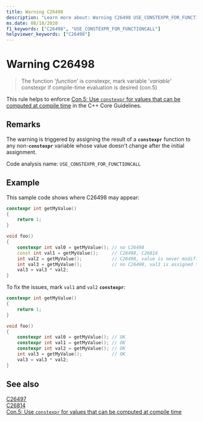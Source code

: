 ```yaml
---
title: Warning C26498
description: "Learn more about: Warning C26498 USE_CONSTEXPR_FOR_FUNCTIONCALL"
ms.date: 08/18/2020
f1_keywords: ["C26498", "USE_CONSTEXPR_FOR_FUNCTIONCALL"]
helpviewer_keywords: ["C26498"]
---
```

# Warning C26498

> The function '*function*' is constexpr, mark variable '*variable*' constexpr if compile-time evaluation is desired (con.5)

This rule helps to enforce [Con.5: Use `constexpr` for values that can be computed at compile time](https://isocpp.github.io/CppCoreGuidelines/CppCoreGuidelines#Rconst-constexpr) in the C++ Core Guidelines.

## Remarks

The warning is triggered by assigning the result of a **`constexpr`** function to any non-**`constexpr`** variable whose value doesn't change after the initial assignment.

Code analysis name: `USE_CONSTEXPR_FOR_FUNCTIONCALL`

## Example

This sample code shows where C26498 may appear:

```cpp
constexpr int getMyValue()
{
    return 1;
}

void foo()
{
    constexpr int val0 = getMyValue(); // no C26498
    const int val1 = getMyValue();     // C26498, C26814
    int val2 = getMyValue();           // C26498, value is never modified
    int val3 = getMyValue();           // no C26498, val3 is assigned to below.
    val3 = val3 * val2;
}
```

To fix the issues, mark `val1` and `val2` **`constexpr`**:

```cpp
constexpr int getMyValue()
{
    return 1;
}

void foo()
{
    constexpr int val0 = getMyValue(); // OK
    constexpr int val1 = getMyValue(); // OK
    constexpr int val2 = getMyValue(); // OK
    int val3 = getMyValue();           // OK
    val3 = val3 * val2;
}
```


## See also

[C26497](c26407.md)\
[C26814](c26814.md)\
[Con.5: Use `constexpr` for values that can be computed at compile time](https://isocpp.github.io/CppCoreGuidelines/CppCoreGuidelines#Rconst-constexpr)
